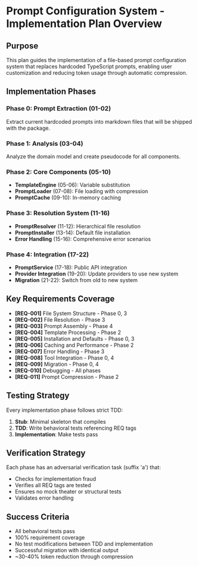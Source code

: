 # Prompt Configuration System - Implementation Plan Overview

## Purpose

This plan guides the implementation of a file-based prompt configuration system that replaces hardcoded TypeScript prompts, enabling user customization and reducing token usage through automatic compression.

## Implementation Phases

### Phase 0: Prompt Extraction (01-02)
Extract current hardcoded prompts into markdown files that will be shipped with the package.

### Phase 1: Analysis (03-04)
Analyze the domain model and create pseudocode for all components.

### Phase 2: Core Components (05-10)
- **TemplateEngine** (05-06): Variable substitution
- **PromptLoader** (07-08): File loading with compression
- **PromptCache** (09-10): In-memory caching

### Phase 3: Resolution System (11-16)
- **PromptResolver** (11-12): Hierarchical file resolution
- **PromptInstaller** (13-14): Default file installation
- **Error Handling** (15-16): Comprehensive error scenarios

### Phase 4: Integration (17-22)
- **PromptService** (17-18): Public API integration
- **Provider Integration** (19-20): Update providers to use new system
- **Migration** (21-22): Switch from old to new system

## Key Requirements Coverage

- **[REQ-001]** File System Structure - Phase 0, 3
- **[REQ-002]** File Resolution - Phase 3
- **[REQ-003]** Prompt Assembly - Phase 4
- **[REQ-004]** Template Processing - Phase 2
- **[REQ-005]** Installation and Defaults - Phase 0, 3
- **[REQ-006]** Caching and Performance - Phase 2
- **[REQ-007]** Error Handling - Phase 3
- **[REQ-008]** Tool Integration - Phase 0, 4
- **[REQ-009]** Migration - Phase 0, 4
- **[REQ-010]** Debugging - All phases
- **[REQ-011]** Prompt Compression - Phase 2

## Testing Strategy

Every implementation phase follows strict TDD:
1. **Stub**: Minimal skeleton that compiles
2. **TDD**: Write behavioral tests referencing REQ tags
3. **Implementation**: Make tests pass

## Verification Strategy

Each phase has an adversarial verification task (suffix 'a') that:
- Checks for implementation fraud
- Verifies all REQ tags are tested
- Ensures no mock theater or structural tests
- Validates error handling

## Success Criteria

- All behavioral tests pass
- 100% requirement coverage
- No test modifications between TDD and implementation
- Successful migration with identical output
- ~30-40% token reduction through compression